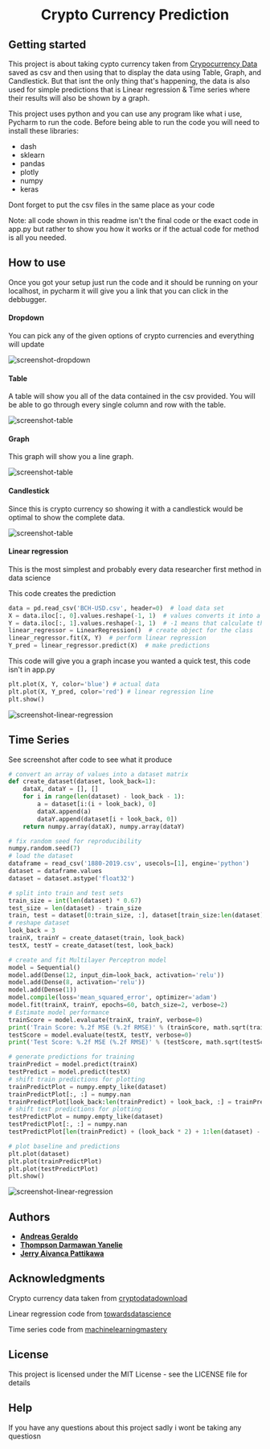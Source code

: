 <h1 align="center">
    Crypto Currency Prediction
</h1>

## Getting started

This project is about taking cypto currency taken from [Crypocurrency Data](http://www.cryptodatadownload.com/data/northamerican/) saved as csv and then using that to display the data using Table, Graph, and Candlestick. But that isnt the only thing that's happening, the data is also used for simple predictions that is Linear regression & Time series where their results will also be shown by a graph.

This project uses python and you can use any program like what i use, Pycharm to run the code. Before being able to run the code you will need to install these libraries: 

- dash
- sklearn
- pandas
- plotly
- numpy
- keras

Dont forget to put the csv files in the same place as your code

Note: all code shown in this readme isn't the final code or the exact code in app.py but rather to show you how it works or if the actual code for method is all you needed.

## How to use

Once you got your setup just run the code and it should be running on your localhost, in pycharm it will give you a link that you can click in the debbugger.

#### Dropdown

You can pick any of the given options of crypto currencies and everything will update

![screenshot-dropdown](https://raw.githubusercontent.com/Andreas001/Cypto-Currency-Prediction-Using-Linear-Regression-and-Time-Series/master/screenshots/Dropdown.png)

#### Table

A table will show you all of the data contained in the csv provided. You will be able to go through every single column and row with the table.

![screenshot-table](https://raw.githubusercontent.com/Andreas001/Cypto-Currency-Prediction-Using-Linear-Regression-and-Time-Series/master/screenshots/Table.png)

#### Graph

This graph will show you a line graph.

![screenshot-table](https://raw.githubusercontent.com/Andreas001/Cypto-Currency-Prediction-Using-Linear-Regression-and-Time-Series/master/screenshots/Graph.png)

#### Candlestick

Since this is crypto currency so showing it with a candlestick would be optimal to show the complete data.

![screenshot-table](https://raw.githubusercontent.com/Andreas001/Cypto-Currency-Prediction-Using-Linear-Regression-and-Time-Series/master/screenshots/Candlestick.png)

#### Linear regression

This is the most simplest and probably every data researcher first method in data science

This code creates the prediction

```python
data = pd.read_csv('BCH-USD.csv', header=0)  # load data set
X = data.iloc[:, 0].values.reshape(-1, 1)  # values converts it into a numpy array
Y = data.iloc[:, 1].values.reshape(-1, 1)  # -1 means that calculate the dimension of rows, but have 1 column
linear_regressor = LinearRegression()  # create object for the class
linear_regressor.fit(X, Y)  # perform linear regression
Y_pred = linear_regressor.predict(X)  # make predictions
```

This code will give you a graph incase you wanted a quick test, this code isn't in app.py

```python
plt.plot(X, Y, color='blue') # actual data
plt.plot(X, Y_pred, color='red') # linear regression line
plt.show()
```

![screenshot-linear-regression](https://raw.githubusercontent.com/Andreas001/Cypto-Currency-Prediction-Using-Linear-Regression-and-Time-Series/master/screenshots/Linear_Regression.png)

## Time Series

See screenshot after code to see what it produce

```python
# convert an array of values into a dataset matrix
def create_dataset(dataset, look_back=1):
    dataX, dataY = [], []
    for i in range(len(dataset) - look_back - 1):
        a = dataset[i:(i + look_back), 0]
        dataX.append(a)
        dataY.append(dataset[i + look_back, 0])
    return numpy.array(dataX), numpy.array(dataY)
```
```python
# fix random seed for reproducibility
numpy.random.seed(7)
# load the dataset
dataframe = read_csv('1880-2019.csv', usecols=[1], engine='python')
dataset = dataframe.values
dataset = dataset.astype('float32')
```

```python
# split into train and test sets
train_size = int(len(dataset) * 0.67)
test_size = len(dataset) - train_size
train, test = dataset[0:train_size, :], dataset[train_size:len(dataset), :]
# reshape dataset
look_back = 3
trainX, trainY = create_dataset(train, look_back)
testX, testY = create_dataset(test, look_back)
```

```python
# create and fit Multilayer Perceptron model
model = Sequential()
model.add(Dense(12, input_dim=look_back, activation='relu'))
model.add(Dense(8, activation='relu'))
model.add(Dense(1))
model.compile(loss='mean_squared_error', optimizer='adam')
model.fit(trainX, trainY, epochs=60, batch_size=2, verbose=2)
# Estimate model performance
trainScore = model.evaluate(trainX, trainY, verbose=0)
print('Train Score: %.2f MSE (%.2f RMSE)' % (trainScore, math.sqrt(trainScore)))
testScore = model.evaluate(testX, testY, verbose=0)
print('Test Score: %.2f MSE (%.2f RMSE)' % (testScore, math.sqrt(testScore)))
```

```python
# generate predictions for training
trainPredict = model.predict(trainX)
testPredict = model.predict(testX)
# shift train predictions for plotting
trainPredictPlot = numpy.empty_like(dataset)
trainPredictPlot[:, :] = numpy.nan
trainPredictPlot[look_back:len(trainPredict) + look_back, :] = trainPredict
# shift test predictions for plotting
testPredictPlot = numpy.empty_like(dataset)
testPredictPlot[:, :] = numpy.nan
testPredictPlot[len(trainPredict) + (look_back * 2) + 1:len(dataset) - 1, :] = testPredict
```

```python
# plot baseline and predictions
plt.plot(dataset)
plt.plot(trainPredictPlot)
plt.plot(testPredictPlot)
plt.show()
```

![screenshot-linear-regression](https://raw.githubusercontent.com/Andreas001/Cypto-Currency-Prediction-Using-Linear-Regression-and-Time-Series/master/screenshots/Time_Series.png)

## Authors

* **[Andreas Geraldo](https://github.com/Andreas001)**
* **[Thompson Darmawan Yanelie](https://github.com/insert-name)**
* **[Jerry Aivanca Pattikawa](https://github.com/insert-name)**

## Acknowledgments

Crypto currency data taken from [cryptodatadownload](http://www.cryptodatadownload.com/data/northamerican/)

Linear regression code from [towardsdatascience](https://towardsdatascience.com/linear-regression-in-6-lines-of-python-5e1d0cd05b8d)

Time series code from [machinelearningmastery](https://machinelearningmastery.com/time-series-prediction-with-deep-learning-in-python-with-keras/)

## License

This project is licensed under the MIT License - see the LICENSE file for details

## Help

If you have any questions about this project sadly i wont be taking any questiosn
